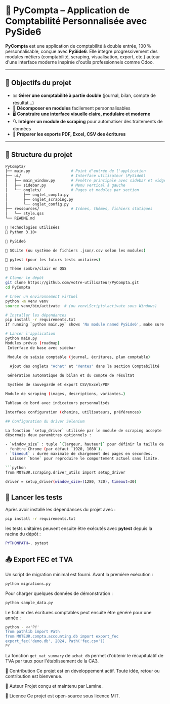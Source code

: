 # 🧾 PyCompta – Application de Comptabilité Personnalisée avec PySide6

**PyCompta** est une application de comptabilité à double entrée, 100 % personnalisable, conçue avec **PySide6**. Elle intègre progressivement des modules métiers (comptabilité, scraping, visualisation, export, etc.) autour d'une interface moderne inspirée d'outils professionnels comme Odoo.

---

## 🚀 Objectifs du projet

- 📊 **Gérer une comptabilité à partie double** (journal, bilan, compte de résultat…)
- 🧩 **Décomposer en modules** facilement personnalisables
- 🖥️ **Construire une interface visuelle claire, modulaire et moderne**
- 🔍 **Intégrer un module de scraping** pour automatiser des traitements de données
- 📁 **Préparer les exports PDF, Excel, CSV des écritures**

---

## 📐 Structure du projet

```bash
PyCompta/
├── main.py                  # Point d'entrée de l'application
├── ui/                      # Interface utilisateur (PySide6)
│   ├── main_window.py       # Fenêtre principale avec sidebar et widgets
│   ├── sidebar.py           # Menu vertical à gauche
│   └── onglets/             # Pages et modules par section
│       ├── onglet_compta.py
│       ├── onglet_scraping.py
│       └── onglet_config.py
├── ressources/              # Icônes, thèmes, fichiers statiques
│   └── style.qss
└── README.md

🧱 Technologies utilisées
🐍 Python 3.10+

💠 PySide6

📁 SQLite (ou système de fichiers .json/.csv selon les modules)

🧪 pytest (pour les futurs tests unitaires)

💅 Thème sombre/clair en QSS

# Cloner le dépôt
git clone https://github.com/votre-utilisateur/PyCompta.git
cd PyCompta

# Créer un environnement virtuel
python -m venv venv
source venv/bin/activate  # (ou venv\Scripts\activate sous Windows)

# Installer les dépendances
pip install -r requirements.txt
If running `python main.py` shows 'No module named PySide6', make sure you executed `pip install -r requirements.txt`.

# Lancer l'application
python main.py
Modules prévus (roadmap)
 Interface de base avec sidebar

 Module de saisie comptable (journal, écritures, plan comptable)
 
  Ajout des onglets "Achat" et "Ventes" dans la section Comptabilité

 Génération automatique du bilan et du compte de résultat

 Système de sauvegarde et export CSV/Excel/PDF

Module de scraping (images, descriptions, variantes…)

Tableau de bord avec indicateurs personnalisés

Interface configuration (chemins, utilisateurs, préférences)

## Configuration du driver Selenium

La fonction `setup_driver` utilisée par le module de scraping accepte
désormais deux paramètres optionnels :

- `window_size` : tuple `(largeur, hauteur)` pour définir la taille de la
  fenêtre Chrome (par défaut `1920, 1080`).
- `timeout` : durée maximale de chargement des pages en secondes.
  Laisser `None` pour reproduire le comportement actuel sans limite.

```python
from MOTEUR.scraping.driver_utils import setup_driver

driver = setup_driver(window_size=(1280, 720), timeout=30)
```

## 🧪 Lancer les tests

Après avoir installé les dépendances du projet avec :

```bash
pip install -r requirements.txt
```

les tests unitaires peuvent ensuite être exécutés avec **pytest** depuis la racine du dépôt :

```bash
PYTHONPATH=. pytest
```

## 📤 Export FEC et TVA

Un script de migration minimal est fourni. Avant la première exécution :

```bash
python migrations.py
```

Pour charger quelques données de démonstration :

```bash
python sample_data.py
```

Le fichier des écritures comptables peut ensuite être généré pour une année :

```bash
python - <<'PY'
from pathlib import Path
from MOTEUR.compta.accounting.db import export_fec
export_fec('demo.db', 2024, Path('fec.csv'))
PY
```

La fonction `get_vat_summary` de `achat_db` permet d'obtenir le récapitulatif de TVA par taux pour l'établissement de la CA3.

🔧 Contribution
Ce projet est en développement actif. Toute idée, retour ou contribution est bienvenue.

🧠 Auteur
Projet conçu et maintenu par Lamine.

📄 Licence
Ce projet est open-source sous licence MIT.
